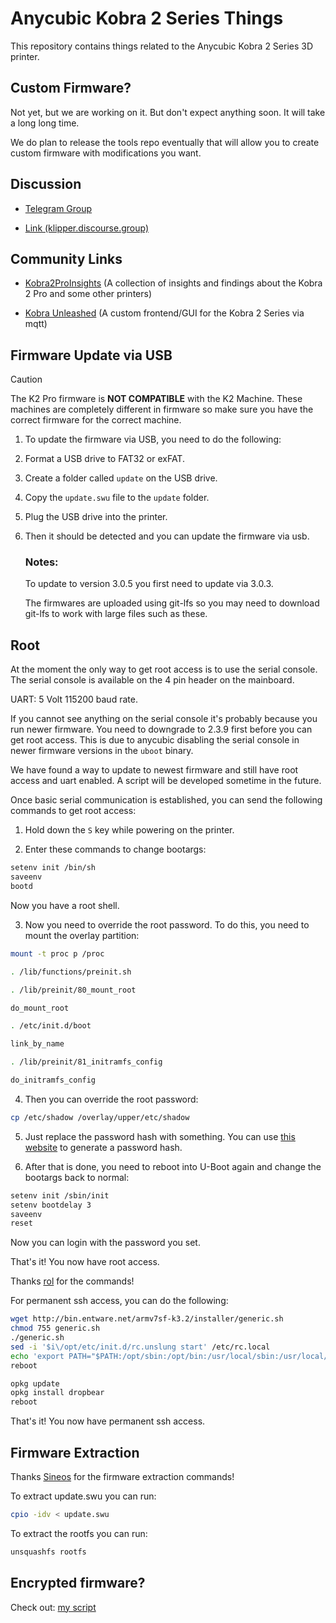# Anycubic Kobra 2 Series Things

This repository contains things related to the Anycubic Kobra 2 Series 3D printer.

## Custom Firmware?

Not yet, but we are working on it. But don't expect anything soon. It will take a long long time.

We do plan to release the tools repo eventually that will allow you to create custom firmware with modifications you want.

## Discussion

- [Telegram Group](https://t.me/kobra2modding)

- [Link (klipper.discourse.group)](https://klipper.discourse.group/t/printer-cfg-for-anycubic-kobra-2-plus-pro-max/11658)

## Community Links

- [Kobra2ProInsights](https://github.com/1coderookie/Kobra2ProInsights) (A collection of insights and findings about the Kobra 2 Pro and some other printers)

- [Kobra Unleashed](https://github.com/anjomro/kobra-unleashed) (A custom frontend/GUI for the Kobra 2 Series via mqtt)

## Firmware Update via USB

> [!CAUTION]
> The K2 Pro firmware is **NOT COMPATIBLE** with the K2 Machine.
> These machines are completely different in firmware so make sure you have the correct firmware for the correct machine.

1. To update the firmware via USB, you need to do the following:

2. Format a USB drive to FAT32 or exFAT.

3. Create a folder called `update` on the USB drive.

4. Copy the `update.swu` file to the `update` folder.

5. Plug the USB drive into the printer.

6. Then it should be detected and you can update the firmware via usb.

   ### Notes:

   To update to version 3.0.5 you first need to update via 3.0.3.

   The firmwares are uploaded using git-lfs so you may need to download git-lfs to work with large files such as these.

## Root

At the moment the only way to get root access is to use the serial console. The serial console is available on the 4 pin header on the mainboard.

UART: 5 Volt 115200 baud rate.

If you cannot see anything on the serial console it's probably because you run newer firmware. You need to downgrade to 2.3.9 first before you can get root access. This is due to anycubic disabling the serial console in newer firmware versions in the `uboot` binary.

We have found a way to update to newest firmware and still have root access and uart enabled. A script will be developed sometime in the future.

Once basic serial communication is established, you can send the following commands to get root access:

1. Hold down the `S` key while powering on the printer.

2. Enter these commands to change bootargs:

```sh
setenv init /bin/sh
saveenv
bootd
```

Now you have a root shell.

3. Now you need to override the root password. To do this, you need to mount the overlay partition:

```sh
mount -t proc p /proc

. /lib/functions/preinit.sh

. /lib/preinit/80_mount_root

do_mount_root

. /etc/init.d/boot

link_by_name

. /lib/preinit/81_initramfs_config

do_initramfs_config
```

4. Then you can override the root password:

```sh
cp /etc/shadow /overlay/upper/etc/shadow
```

5. Just replace the password hash with something. You can use [this website](https://unix4lyfe.org/crypt/) to generate a password hash.

6. After that is done, you need to reboot into U-Boot again and change the bootargs back to normal:

```sh
setenv init /sbin/init
setenv bootdelay 3
saveenv
reset
```

Now you can login with the password you set.

That's it! You now have root access.

Thanks [rol](https://klipper.discourse.group/u/rol) for the commands!

For permanent ssh access, you can do the following:

```sh
wget http://bin.entware.net/armv7sf-k3.2/installer/generic.sh
chmod 755 generic.sh
./generic.sh
sed -i '$i\/opt/etc/init.d/rc.unslung start' /etc/rc.local
echo 'export PATH="$PATH:/opt/sbin:/opt/bin:/usr/local/sbin:/usr/local/bin:/usr/sbin:/usr/bin:/sbin:/bin"' >> /etc/profile
reboot

opkg update
opkg install dropbear
reboot
```

That's it! You now have permanent ssh access.

## Firmware Extraction

Thanks [Sineos](https://klipper.discourse.group/u/Sineos) for the firmware extraction commands!

To extract update.swu you can run:

```sh
cpio -idv < update.swu
```

To extract the rootfs you can run:

```sh
unsquashfs rootfs
```

## Encrypted firmware?

Check out: [my script](./scripts/ack2_swu_decrypt.py)
